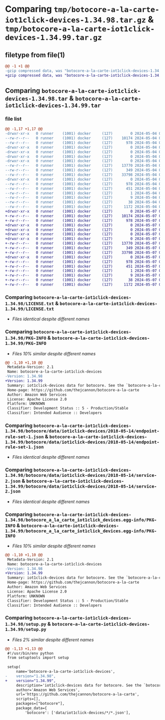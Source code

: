 # Comparing `tmp/botocore-a-la-carte-iot1click-devices-1.34.98.tar.gz` & `tmp/botocore-a-la-carte-iot1click-devices-1.34.99.tar.gz`

## filetype from file(1)

```diff
@@ -1 +1 @@
-gzip compressed data, was "botocore-a-la-carte-iot1click-devices-1.34.98.tar", last modified: Sat May  4 01:01:24 2024, max compression
+gzip compressed data, was "botocore-a-la-carte-iot1click-devices-1.34.99.tar", last modified: Tue May  7 01:02:26 2024, max compression
```

## Comparing `botocore-a-la-carte-iot1click-devices-1.34.98.tar` & `botocore-a-la-carte-iot1click-devices-1.34.99.tar`

### file list

```diff
@@ -1,17 +1,17 @@
-drwxr-xr-x   0 runner    (1001) docker     (127)        0 2024-05-04 01:01:24.462119 botocore-a-la-carte-iot1click-devices-1.34.98/
--rw-r--r--   0 runner    (1001) docker     (127)    10174 2024-05-04 01:01:24.000000 botocore-a-la-carte-iot1click-devices-1.34.98/LICENSE.txt
--rw-r--r--   0 runner    (1001) docker     (127)      978 2024-05-04 01:01:24.462119 botocore-a-la-carte-iot1click-devices-1.34.98/PKG-INFO
-drwxr-xr-x   0 runner    (1001) docker     (127)        0 2024-05-04 01:01:24.462119 botocore-a-la-carte-iot1click-devices-1.34.98/botocore/
-drwxr-xr-x   0 runner    (1001) docker     (127)        0 2024-05-04 01:01:24.462119 botocore-a-la-carte-iot1click-devices-1.34.98/botocore/data/
-drwxr-xr-x   0 runner    (1001) docker     (127)        0 2024-05-04 01:01:24.462119 botocore-a-la-carte-iot1click-devices-1.34.98/botocore/data/iot1click-devices/
-drwxr-xr-x   0 runner    (1001) docker     (127)        0 2024-05-04 01:01:24.462119 botocore-a-la-carte-iot1click-devices-1.34.98/botocore/data/iot1click-devices/2018-05-14/
--rw-r--r--   0 runner    (1001) docker     (127)    13770 2024-05-04 01:01:11.000000 botocore-a-la-carte-iot1click-devices-1.34.98/botocore/data/iot1click-devices/2018-05-14/endpoint-rule-set-1.json
--rw-r--r--   0 runner    (1001) docker     (127)      349 2024-05-04 01:01:11.000000 botocore-a-la-carte-iot1click-devices-1.34.98/botocore/data/iot1click-devices/2018-05-14/paginators-1.json
--rw-r--r--   0 runner    (1001) docker     (127)    33798 2024-05-04 01:01:11.000000 botocore-a-la-carte-iot1click-devices-1.34.98/botocore/data/iot1click-devices/2018-05-14/service-2.json
-drwxr-xr-x   0 runner    (1001) docker     (127)        0 2024-05-04 01:01:24.462119 botocore-a-la-carte-iot1click-devices-1.34.98/botocore_a_la_carte_iot1click_devices.egg-info/
--rw-r--r--   0 runner    (1001) docker     (127)      978 2024-05-04 01:01:24.000000 botocore-a-la-carte-iot1click-devices-1.34.98/botocore_a_la_carte_iot1click_devices.egg-info/PKG-INFO
--rw-r--r--   0 runner    (1001) docker     (127)      451 2024-05-04 01:01:24.000000 botocore-a-la-carte-iot1click-devices-1.34.98/botocore_a_la_carte_iot1click_devices.egg-info/SOURCES.txt
--rw-r--r--   0 runner    (1001) docker     (127)        1 2024-05-04 01:01:24.000000 botocore-a-la-carte-iot1click-devices-1.34.98/botocore_a_la_carte_iot1click_devices.egg-info/dependency_links.txt
--rw-r--r--   0 runner    (1001) docker     (127)        9 2024-05-04 01:01:24.000000 botocore-a-la-carte-iot1click-devices-1.34.98/botocore_a_la_carte_iot1click_devices.egg-info/top_level.txt
--rw-r--r--   0 runner    (1001) docker     (127)       38 2024-05-04 01:01:24.462119 botocore-a-la-carte-iot1click-devices-1.34.98/setup.cfg
--rw-r--r--   0 runner    (1001) docker     (127)     1172 2024-05-04 01:01:24.000000 botocore-a-la-carte-iot1click-devices-1.34.98/setup.py
+drwxr-xr-x   0 runner    (1001) docker     (127)        0 2024-05-07 01:02:26.448099 botocore-a-la-carte-iot1click-devices-1.34.99/
+-rw-r--r--   0 runner    (1001) docker     (127)    10174 2024-05-07 01:02:26.000000 botocore-a-la-carte-iot1click-devices-1.34.99/LICENSE.txt
+-rw-r--r--   0 runner    (1001) docker     (127)      978 2024-05-07 01:02:26.448099 botocore-a-la-carte-iot1click-devices-1.34.99/PKG-INFO
+drwxr-xr-x   0 runner    (1001) docker     (127)        0 2024-05-07 01:02:26.444099 botocore-a-la-carte-iot1click-devices-1.34.99/botocore/
+drwxr-xr-x   0 runner    (1001) docker     (127)        0 2024-05-07 01:02:26.444099 botocore-a-la-carte-iot1click-devices-1.34.99/botocore/data/
+drwxr-xr-x   0 runner    (1001) docker     (127)        0 2024-05-07 01:02:26.444099 botocore-a-la-carte-iot1click-devices-1.34.99/botocore/data/iot1click-devices/
+drwxr-xr-x   0 runner    (1001) docker     (127)        0 2024-05-07 01:02:26.448099 botocore-a-la-carte-iot1click-devices-1.34.99/botocore/data/iot1click-devices/2018-05-14/
+-rw-r--r--   0 runner    (1001) docker     (127)    13770 2024-05-07 01:02:10.000000 botocore-a-la-carte-iot1click-devices-1.34.99/botocore/data/iot1click-devices/2018-05-14/endpoint-rule-set-1.json
+-rw-r--r--   0 runner    (1001) docker     (127)      349 2024-05-07 01:02:10.000000 botocore-a-la-carte-iot1click-devices-1.34.99/botocore/data/iot1click-devices/2018-05-14/paginators-1.json
+-rw-r--r--   0 runner    (1001) docker     (127)    33798 2024-05-07 01:02:10.000000 botocore-a-la-carte-iot1click-devices-1.34.99/botocore/data/iot1click-devices/2018-05-14/service-2.json
+drwxr-xr-x   0 runner    (1001) docker     (127)        0 2024-05-07 01:02:26.448099 botocore-a-la-carte-iot1click-devices-1.34.99/botocore_a_la_carte_iot1click_devices.egg-info/
+-rw-r--r--   0 runner    (1001) docker     (127)      978 2024-05-07 01:02:26.000000 botocore-a-la-carte-iot1click-devices-1.34.99/botocore_a_la_carte_iot1click_devices.egg-info/PKG-INFO
+-rw-r--r--   0 runner    (1001) docker     (127)      451 2024-05-07 01:02:26.000000 botocore-a-la-carte-iot1click-devices-1.34.99/botocore_a_la_carte_iot1click_devices.egg-info/SOURCES.txt
+-rw-r--r--   0 runner    (1001) docker     (127)        1 2024-05-07 01:02:26.000000 botocore-a-la-carte-iot1click-devices-1.34.99/botocore_a_la_carte_iot1click_devices.egg-info/dependency_links.txt
+-rw-r--r--   0 runner    (1001) docker     (127)        9 2024-05-07 01:02:26.000000 botocore-a-la-carte-iot1click-devices-1.34.99/botocore_a_la_carte_iot1click_devices.egg-info/top_level.txt
+-rw-r--r--   0 runner    (1001) docker     (127)       38 2024-05-07 01:02:26.448099 botocore-a-la-carte-iot1click-devices-1.34.99/setup.cfg
+-rw-r--r--   0 runner    (1001) docker     (127)     1172 2024-05-07 01:02:26.000000 botocore-a-la-carte-iot1click-devices-1.34.99/setup.py
```

### Comparing `botocore-a-la-carte-iot1click-devices-1.34.98/LICENSE.txt` & `botocore-a-la-carte-iot1click-devices-1.34.99/LICENSE.txt`

 * *Files identical despite different names*

### Comparing `botocore-a-la-carte-iot1click-devices-1.34.98/PKG-INFO` & `botocore-a-la-carte-iot1click-devices-1.34.99/PKG-INFO`

 * *Files 10% similar despite different names*

```diff
@@ -1,10 +1,10 @@
 Metadata-Version: 2.1
 Name: botocore-a-la-carte-iot1click-devices
-Version: 1.34.98
+Version: 1.34.99
 Summary: iot1click-devices data for botocore. See the `botocore-a-la-carte` package for more info.
 Home-page: https://github.com/thejcannon/botocore-a-la-carte
 Author: Amazon Web Services
 License: Apache License 2.0
 Platform: UNKNOWN
 Classifier: Development Status :: 5 - Production/Stable
 Classifier: Intended Audience :: Developers
```

### Comparing `botocore-a-la-carte-iot1click-devices-1.34.98/botocore/data/iot1click-devices/2018-05-14/endpoint-rule-set-1.json` & `botocore-a-la-carte-iot1click-devices-1.34.99/botocore/data/iot1click-devices/2018-05-14/endpoint-rule-set-1.json`

 * *Files identical despite different names*

### Comparing `botocore-a-la-carte-iot1click-devices-1.34.98/botocore/data/iot1click-devices/2018-05-14/service-2.json` & `botocore-a-la-carte-iot1click-devices-1.34.99/botocore/data/iot1click-devices/2018-05-14/service-2.json`

 * *Files identical despite different names*

### Comparing `botocore-a-la-carte-iot1click-devices-1.34.98/botocore_a_la_carte_iot1click_devices.egg-info/PKG-INFO` & `botocore-a-la-carte-iot1click-devices-1.34.99/botocore_a_la_carte_iot1click_devices.egg-info/PKG-INFO`

 * *Files 10% similar despite different names*

```diff
@@ -1,10 +1,10 @@
 Metadata-Version: 2.1
 Name: botocore-a-la-carte-iot1click-devices
-Version: 1.34.98
+Version: 1.34.99
 Summary: iot1click-devices data for botocore. See the `botocore-a-la-carte` package for more info.
 Home-page: https://github.com/thejcannon/botocore-a-la-carte
 Author: Amazon Web Services
 License: Apache License 2.0
 Platform: UNKNOWN
 Classifier: Development Status :: 5 - Production/Stable
 Classifier: Intended Audience :: Developers
```

### Comparing `botocore-a-la-carte-iot1click-devices-1.34.98/setup.py` & `botocore-a-la-carte-iot1click-devices-1.34.99/setup.py`

 * *Files 2% similar despite different names*

```diff
@@ -1,13 +1,13 @@
 #!/usr/bin/env python
 from setuptools import setup
 
 setup(
     name='botocore-a-la-carte-iot1click-devices',
-    version="1.34.98",
+    version="1.34.99",
     description='iot1click-devices data for botocore. See the `botocore-a-la-carte` package for more info.',
     author='Amazon Web Services',
     url='https://github.com/thejcannon/botocore-a-la-carte',
     scripts=[],
     packages=["botocore"],
     package_data={
         'botocore': ['data/iot1click-devices/*/*.json'],
```


